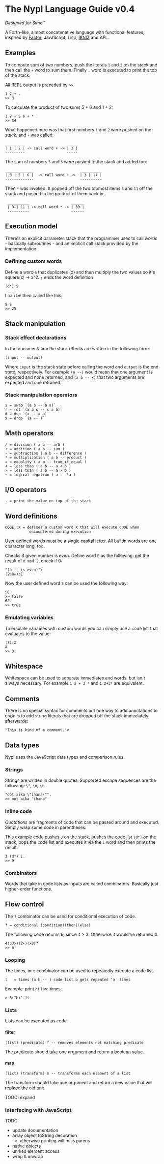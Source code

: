 # The Nypl Language Guide v0.4
*Designed for Simo™*

A Forth-like, almost concatenative language with functional features, inspired by [Factor](https://factorcode.org/), JavaScript, Lisp, [IBNIZ](http://pelulamu.net/ibniz/) and APL.

## Examples

To compute sum of two numbers, push the literals `1` and `2` on the stack and then call the `+` word to sum them. Finally `.` word is executed to print the top of the stack.

All REPL output is preceded by `>>`.

    1 2 + .
    >> 3


To calculate the product of two sums 5 + 6 and 1 + 2:

    1 2 + 5 6 + * .
    >> 34

What happened here was that first numbers `1` and `2` were pushed on the stack, and `+` was called:

    _________                   _____
    | 1 | 2 | -> call word + -> | 3 |
    ---------                   -----

The sum of numbers `5` and `6` were pushed to the stack and added too:

    _____________                     __________
    | 3 | 5 | 6 |  -> call word + ->  | 3 | 11 |
    -------------                     ----------

Then `*` was invoked. It popped off the two topmost items `3` and `11` off the stack and pushed in the product of them back in:

     __________                   ______
     | 3 | 11 | -> call word * -> | 33 |
     ----------                   ------

## Execution model

There's an explicit parameter stack that the programmer uses to call *words* - basically subroutines - and an implicit call stack provided by the implementation.

### Defining custom words

Define a word `S` that duplicates (d) and then multiply the two values
so it's square(x) -> x^2. `;` ends the word definition

    (d*):S

I can be then called like this:

    5 S
    >> 25


## Stack manipulation

### Stack effect declarations
In the documentation the stack effects are written in the following form:

    (input -- output)

Where `input` is the stack state before calling the word and `output` is the end state, respectively. For example `(n --)` would mean that one argument is expected and none returned, and `(a b -- x)` that two arguments are expected and one returned.

### Stack manipulation operators
    s = swap `(a b -- b a)`
    r = rot `(a b c -- c a b)`
    d = dup `(a -- a a)`
    x = drop `(a -- )`


## Math operators
    / = division ( a b -- a/b )
    + = addition ( a b -- sum )
    - = subtraction ( a b -- difference )
    * = multiplication ( a b -- product )
    = = equality ( a b -- true_if_equal )
    < = less than ( a b -- a < b )
    > = less than ( a b -- a > b )
    ~ = logical negation ( a -- !a )

## I/O operators

    . = print the value on top of the stack

## Word definitions

    CODE :X = defines a custom word X that will execute CODE when
               encountered during execution

User defined words must be a single capital letter. All builtin words are one character long, too.

Checks if given number is even.
Define word `E` as the following: get the result of `n mod 2`, check if 0:

    "(n -- is_even)"x
    (2%0=):E

Now the user defined word `E` can be used the following way:

    5E
    >> false
    6E
    >> true

### Emulating variables

To emulate variables with custom words you can simply use a code list that evaluates to the value:

    (3):X
    X
    >> 3


## Whitespace

Whitespace can be used to separate immediates and words, but isn't always necessary.
For example `1 2 + 3 *` and `1 2+3*` are equivalent.

## Comments

There is no special syntax for comments but one way to add annotations to code is to add string literals that are dropped off the stack immediately afterwards:

    "This is kind of a comment."x

## Data types

Nypl uses the JavaScript data types and comparison rules.

### Strings

Strings are written in double quotes. Supported escape sequences are the following: `\"`, `\n`, `\t`.


    "oot aika \"ihana\"".
    >> oot aika "ihana"


### Inline code

*Quotations* are fragments of code that can be passed around and executed. Simply wrap some code in parentheses.

This example code pushes `3` on the stack, pushes the code list `(d*)` on the stack, pops the code list and executes it via the `i` word and then prints the result.

    3 (d*) i.
    >> 9

### Combinators
Words that take in code lists as inputs are called combinators. Basically just higher-order functions.

## Flow control

The `?` combinator can be used for conditional execution of code.

    ? = conditional (condition)(then)(else)

The following code returns 6, since 4 > 3. Otherwise it would've returned 0.

    4(d3>)(2+)(x0)?
    >> 6


### Looping

The times, or `t` combinator can be used to repeatedly execute a code list.

    t   = times (a b -- ) code list b gets repeated 'a' times

Example: print `hi` five times:

    > 5("hi".)t


### Lists

Lists can be executed as code.

#### filter

    (list) (predicate) f -- removes elements not matching predicate

The predicate should take one argument and return a boolean value.

#### map

    (list) (transform) m -- transforms each element of a list

The transform should take one argument and return a new value that will replace the old one.

TODO: expand


### Interfacing with JavaScript

TODO

* update documentation
* array object toString decoration
    * otherwise printing will miss parens
* native objects
* unified element access
* wrap & unwrap

